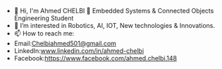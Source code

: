 - 👋 Hi, I'm Ahmed CHELBI 👋 Embedded Systems & Connected Objects Engineering Student
- 👀 I’m interested in Robotics, AI, IOT, New technologies & Innovations.
- 📫 How to reach me: 
- Email:Chelbiahmed501@gmail.com
- LinkedIn:www.linkedin.com/in/ahmed-chelbi
- Facebook:https://www.facebook.com/ahmed.chelbi.148 

